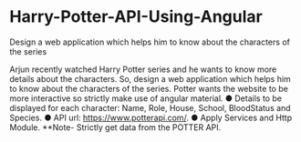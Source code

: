 # Harry-Potter-API-Using-Angular
 Design a web application which helps him to know about the characters of the series

Arjun recently watched Harry Potter series and he wants to know more details
about the characters. So, design a web application which helps him to know about the
characters of the series. Potter wants the website to be more interactive so strictly make
use of angular material.
● Details to be displayed for each character: Name, Role, House, School, BloodStatus and Species.
● API url: https://www.potterapi.com/.
● Apply Services and Http Module.
**Note- Strictly get data from the POTTER API.
